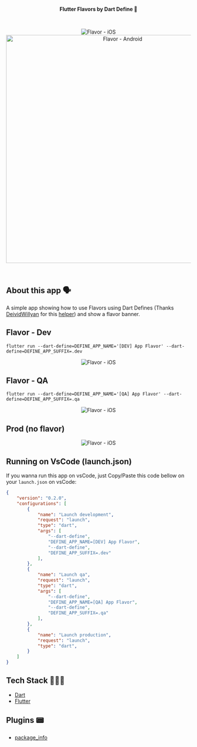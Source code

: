 <!-- header section -->
<p align="center">
  <span><b>Flutter Flavors by Dart Define 🍦 </b></span><br/>
</p>
<!-- header section END -->

<br/>

<!-- show case/gif section -->
<p align="center">
    <img alt="Flavor - iOS"  src="https://i.imgur.com/rhiTHWj.png" />
    <img alt="Flavor - Android" height="620" src="https://i.imgur.com/QuiY117.png" />
</p>
<!-- show case/gif section END -->

<br/>

<!-- about app and course section -->

## About this app 🗣

A simple app showing how to use Flavors using Dart Defines (Thanks [DeividWillyan](https://github.com/DeividWillyan/) for this [helper](https://github.com/DeividWillyan/Flutter-Auto-Flavors)) and show a flavor banner.

## Flavor - Dev 
```
flutter run --dart-define=DEFINE_APP_NAME='[DEV] App Flavor' --dart-define=DEFINE_APP_SUFFIX=.dev 
```

<p align="center">
    <img alt="Flavor - iOS"  src="https://i.imgur.com/uemigzf.png" />
</p>

## Flavor - QA 
```
flutter run --dart-define=DEFINE_APP_NAME='[QA] App Flavor' --dart-define=DEFINE_APP_SUFFIX=.qa
```

<p align="center">
    <img alt="Flavor - iOS"  src="https://i.imgur.com/BO870qE.png" />
</p>

## Prod (no flavor)

<p align="center">
    <img alt="Flavor - iOS"  src="https://i.imgur.com/FEVSIVF.png" />
</p>

## Running on VsCode (launch.json)

If you wanna run this app on vsCode, just Copy/Paste this code bellow on your `launch.json` on vsCode:

```json
{
    "version": "0.2.0",
    "configurations": [
        {
            "name": "Launch development",
            "request": "launch",
            "type": "dart",
            "args": [
                "--dart-define",
                "DEFINE_APP_NAME=[DEV] App Flavor",
                "--dart-define",
                "DEFINE_APP_SUFFIX=.dev"
            ],
        },
        {
            "name": "Launch qa",
            "request": "launch",
            "type": "dart",
            "args": [
                "--dart-define",
                "DEFINE_APP_NAME=[QA] App Flavor",
                "--dart-define",
                "DEFINE_APP_SUFFIX=.qa"
            ],
        },
        {
            "name": "Launch production",
            "request": "launch",
            "type": "dart",
        }
    ]
}
```

## Tech Stack 👩🏾‍💻

- [Dart](https://dart.dev/)
- [Flutter](https://flutter.dev/)

## Plugins 📟

- [package_info](https://pub.dev/packages/package_info)

<!-- about app and course section END -->

